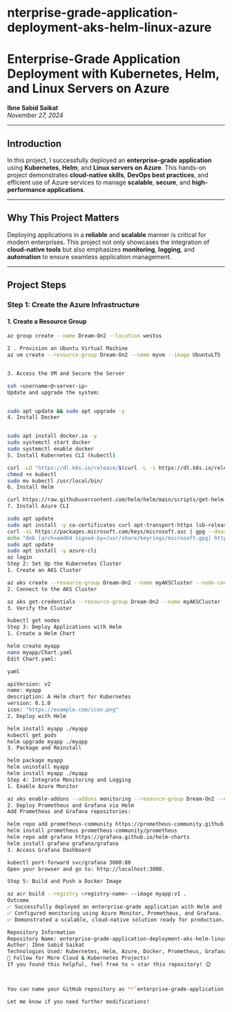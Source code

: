 # nterprise-grade-application-deployment-aks-helm-linux-azure
# Enterprise-Grade Application Deployment with Kubernetes, Helm, and Linux Servers on Azure  
**Ibne Sabid Saikat**  
*November 27, 2024*

---

## Introduction  
In this project, I successfully deployed an **enterprise-grade application** using **Kubernetes**, **Helm**, and **Linux servers on Azure**. This hands-on project demonstrates **cloud-native skills**, **DevOps best practices**, and efficient use of Azure services to manage **scalable**, **secure**, and **high-performance applications**.

---

## Why This Project Matters  
Deploying applications in a **reliable** and **scalable** manner is critical for modern enterprises. This project not only showcases the integration of **cloud-native tools** but also emphasizes **monitoring**, **logging**, and **automation** to ensure seamless application management.

---

## Project Steps  

### Step 1: Create the Azure Infrastructure  

#### 1. Create a Resource Group  
```sh
az group create --name Dream-On2 --location westus

2 . Provision an Ubuntu Virtual Machine
az vm create --resource-group Dream-On2 --name myvm --image UbuntuLTS --admin-username <username> --generate-ssh-keys


3. Access the VM and Secure the Server

ssh <username>@<server-ip>
Update and upgrade the system:


sudo apt update && sudo apt upgrade -y
4. Install Docker


sudo apt install docker.io -y
sudo systemctl start docker
sudo systemctl enable docker
5. Install Kubernetes CLI (kubectl)

curl -LO "https://dl.k8s.io/release/$(curl -L -s https://dl.k8s.io/release/stable.txt)/bin/linux/amd64/kubectl"
chmod +x kubectl
sudo mv kubectl /usr/local/bin/
6. Install Helm

curl https://raw.githubusercontent.com/helm/helm/main/scripts/get-helm-3 | bash
7. Install Azure CLI

sudo apt update
sudo apt install -y ca-certificates curl apt-transport-https lsb-release gnupg
curl -sL https://packages.microsoft.com/keys/microsoft.asc | gpg --dearmor | sudo tee /usr/share/keyrings/microsoft.gpg > /dev/null
echo "deb [arch=amd64 signed-by=/usr/share/keyrings/microsoft.gpg] https://packages.microsoft.com/repos/azure-cli/ $(lsb_release -cs) main" | sudo tee /etc/apt/sources.list.d/azure-cli.list
sudo apt update
sudo apt install -y azure-cli
az login
Step 2: Set Up the Kubernetes Cluster
1. Create an AKS Cluster

az aks create --resource-group Dream-On2 --name myAKSCluster --node-count 3 --enable-addons monitoring --generate-ssh-keys --location westus
2. Connect to the AKS Cluster

az aks get-credentials --resource-group Dream-On2 --name myAKSCluster
3. Verify the Cluster

kubectl get nodes
Step 3: Deploy Applications with Helm
1. Create a Helm Chart

helm create myapp
nano myapp/Chart.yaml
Edit Chart.yaml:

yaml

apiVersion: v2
name: myapp
description: A Helm chart for Kubernetes
version: 0.1.0
icon: "https://example.com/icon.png"
2. Deploy with Helm

helm install myapp ./myapp
kubectl get pods
helm upgrade myapp ./myapp
3. Package and Reinstall

helm package myapp
helm uninstall myapp
helm install myapp ./myapp
Step 4: Integrate Monitoring and Logging
1. Enable Azure Monitor

az aks enable-addons --addons monitoring --resource-group Dream-On2 --name myAKSCluster
2. Deploy Prometheus and Grafana via Helm
Add Prometheus and Grafana repositories:

helm repo add prometheus-community https://prometheus-community.github.io/helm-charts
helm install prometheus prometheus-community/prometheus
helm repo add grafana https://grafana.github.io/helm-charts
helm install grafana grafana/grafana
3. Access Grafana Dashboard

kubectl port-forward svc/grafana 3000:80
Open your browser and go to: http://localhost:3000.

Step 5: Build and Push a Docker Image

az acr build --registry <registry-name> --image myapp:v1 .
Outcome
✅ Successfully deployed an enterprise-grade application with Helm and Kubernetes.
✅ Configured monitoring using Azure Monitor, Prometheus, and Grafana.
✅ Demonstrated a scalable, cloud-native solution ready for production.

Repository Information
Repository Name: enterprise-grade-application-deployment-aks-helm-linux-azure
Author: Ibne Sabid Saikat
Technologies Used: Kubernetes, Helm, Azure, Docker, Prometheus, Grafana
🚀 Follow for More Cloud & Kubernetes Projects!
If you found this helpful, feel free to ⭐ star this repository! 😊



You can name your GitHub repository as **`enterprise-grade-application-deployment-aks-helm-linux-azure`** or something shorter, like **`enterprise-app-deployment-aks-helm-azure`**, depending on your preference.

Let me know if you need further modifications!
